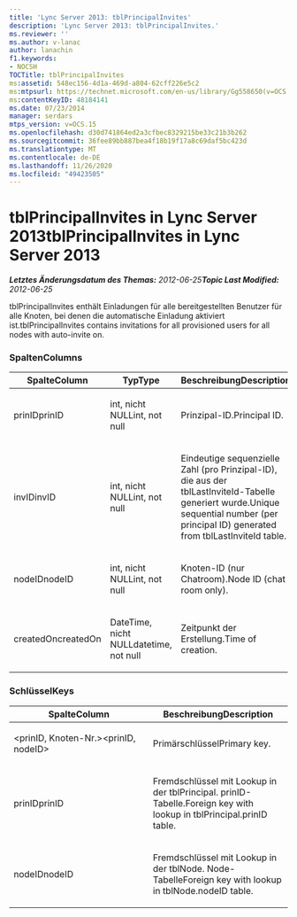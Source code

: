 ```yaml
---
title: 'Lync Server 2013: tblPrincipalInvites'
description: 'Lync Server 2013: tblPrincipalInvites.'
ms.reviewer: ''
ms.author: v-lanac
author: lanachin
f1.keywords:
- NOCSH
TOCTitle: tblPrincipalInvites
ms:assetid: 548ec156-4d1a-469d-a804-62cff226e5c2
ms:mtpsurl: https://technet.microsoft.com/en-us/library/Gg558650(v=OCS.15)
ms:contentKeyID: 48184141
ms.date: 07/23/2014
manager: serdars
mtps_version: v=OCS.15
ms.openlocfilehash: d30d741864ed2a3cfbec8329215be33c21b3b262
ms.sourcegitcommit: 36fee89bb887bea4f18b19f17a8c69daf5bc423d
ms.translationtype: MT
ms.contentlocale: de-DE
ms.lasthandoff: 11/26/2020
ms.locfileid: "49423505"
---
```

# <a name="tblprincipalinvites-in-lync-server-2013"></a><span data-ttu-id="d5f4f-103">tblPrincipalInvites in Lync Server 2013</span><span class="sxs-lookup"><span data-stu-id="d5f4f-103">tblPrincipalInvites in Lync Server 2013</span></span>

<div data-xmlns="http://www.w3.org/1999/xhtml">

<div class="topic" data-xmlns="http://www.w3.org/1999/xhtml" data-msxsl="urn:schemas-microsoft-com:xslt" data-cs="https://msdn.microsoft.com/">

<div data-asp="https://msdn2.microsoft.com/asp">



</div>

<div id="mainSection">

<div id="mainBody"><span data-ttu-id="d5f4f-104">

<span> </span></span><span class="sxs-lookup"><span data-stu-id="d5f4f-104">

<span> </span></span></span>

<span data-ttu-id="d5f4f-105">_**Letztes Änderungsdatum des Themas:** 2012-06-25_</span><span class="sxs-lookup"><span data-stu-id="d5f4f-105">_**Topic Last Modified:** 2012-06-25_</span></span>

<span data-ttu-id="d5f4f-106">tblPrincipalInvites enthält Einladungen für alle bereitgestellten Benutzer für alle Knoten, bei denen die automatische Einladung aktiviert ist.</span><span class="sxs-lookup"><span data-stu-id="d5f4f-106">tblPrincipalInvites contains invitations for all provisioned users for all nodes with auto-invite on.</span></span>

### <a name="columns"></a><span data-ttu-id="d5f4f-107">Spalten</span><span class="sxs-lookup"><span data-stu-id="d5f4f-107">Columns</span></span>

<table>
<colgroup>
<col style="width: 33%" />
<col style="width: 33%" />
<col style="width: 33%" />
</colgroup>
<thead>
<tr class="header">
<th><span data-ttu-id="d5f4f-108">Spalte</span><span class="sxs-lookup"><span data-stu-id="d5f4f-108">Column</span></span></th>
<th><span data-ttu-id="d5f4f-109">Typ</span><span class="sxs-lookup"><span data-stu-id="d5f4f-109">Type</span></span></th>
<th><span data-ttu-id="d5f4f-110">Beschreibung</span><span class="sxs-lookup"><span data-stu-id="d5f4f-110">Description</span></span></th>
</tr>
</thead>
<tbody>
<tr class="odd">
<td><p><span data-ttu-id="d5f4f-111">prinID</span><span class="sxs-lookup"><span data-stu-id="d5f4f-111">prinID</span></span></p></td>
<td><p><span data-ttu-id="d5f4f-112">int, nicht NULL</span><span class="sxs-lookup"><span data-stu-id="d5f4f-112">int, not null</span></span></p></td>
<td><p><span data-ttu-id="d5f4f-113">Prinzipal-ID.</span><span class="sxs-lookup"><span data-stu-id="d5f4f-113">Principal ID.</span></span></p></td>
</tr>
<tr class="even">
<td><p><span data-ttu-id="d5f4f-114">invID</span><span class="sxs-lookup"><span data-stu-id="d5f4f-114">invID</span></span></p></td>
<td><p><span data-ttu-id="d5f4f-115">int, nicht NULL</span><span class="sxs-lookup"><span data-stu-id="d5f4f-115">int, not null</span></span></p></td>
<td><p><span data-ttu-id="d5f4f-116">Eindeutige sequenzielle Zahl (pro Prinzipal-ID), die aus der tblLastInviteId-Tabelle generiert wurde.</span><span class="sxs-lookup"><span data-stu-id="d5f4f-116">Unique sequential number (per principal ID) generated from tblLastInviteId table.</span></span></p></td>
</tr>
<tr class="odd">
<td><p><span data-ttu-id="d5f4f-117">nodeID</span><span class="sxs-lookup"><span data-stu-id="d5f4f-117">nodeID</span></span></p></td>
<td><p><span data-ttu-id="d5f4f-118">int, nicht NULL</span><span class="sxs-lookup"><span data-stu-id="d5f4f-118">int, not null</span></span></p></td>
<td><p><span data-ttu-id="d5f4f-119">Knoten-ID (nur Chatroom).</span><span class="sxs-lookup"><span data-stu-id="d5f4f-119">Node ID (chat room only).</span></span></p></td>
</tr>
<tr class="even">
<td><p><span data-ttu-id="d5f4f-120">createdOn</span><span class="sxs-lookup"><span data-stu-id="d5f4f-120">createdOn</span></span></p></td>
<td><p><span data-ttu-id="d5f4f-121">DateTime, nicht NULL</span><span class="sxs-lookup"><span data-stu-id="d5f4f-121">datetime, not null</span></span></p></td>
<td><p><span data-ttu-id="d5f4f-122">Zeitpunkt der Erstellung.</span><span class="sxs-lookup"><span data-stu-id="d5f4f-122">Time of creation.</span></span></p></td>
</tr>
</tbody>
</table>


### <a name="keys"></a><span data-ttu-id="d5f4f-123">Schlüssel</span><span class="sxs-lookup"><span data-stu-id="d5f4f-123">Keys</span></span>

<table>
<colgroup>
<col style="width: 50%" />
<col style="width: 50%" />
</colgroup>
<thead>
<tr class="header">
<th><span data-ttu-id="d5f4f-124">Spalte</span><span class="sxs-lookup"><span data-stu-id="d5f4f-124">Column</span></span></th>
<th><span data-ttu-id="d5f4f-125">Beschreibung</span><span class="sxs-lookup"><span data-stu-id="d5f4f-125">Description</span></span></th>
</tr>
</thead>
<tbody>
<tr class="odd">
<td><p><span data-ttu-id="d5f4f-126">&lt;prinID, Knoten-Nr.&gt;</span><span class="sxs-lookup"><span data-stu-id="d5f4f-126">&lt;prinID, nodeID&gt;</span></span></p></td>
<td><p><span data-ttu-id="d5f4f-127">Primärschlüssel</span><span class="sxs-lookup"><span data-stu-id="d5f4f-127">Primary key.</span></span></p></td>
</tr>
<tr class="even">
<td><p><span data-ttu-id="d5f4f-128">prinID</span><span class="sxs-lookup"><span data-stu-id="d5f4f-128">prinID</span></span></p></td>
<td><p><span data-ttu-id="d5f4f-129">Fremdschlüssel mit Lookup in der tblPrincipal. prinID-Tabelle.</span><span class="sxs-lookup"><span data-stu-id="d5f4f-129">Foreign key with lookup in tblPrincipal.prinID table.</span></span></p></td>
</tr>
<tr class="odd">
<td><p><span data-ttu-id="d5f4f-130">nodeID</span><span class="sxs-lookup"><span data-stu-id="d5f4f-130">nodeID</span></span></p></td>
<td><p><span data-ttu-id="d5f4f-131">Fremdschlüssel mit Lookup in der tblNode. Node-Tabelle</span><span class="sxs-lookup"><span data-stu-id="d5f4f-131">Foreign key with lookup in tblNode.nodeID table.</span></span></p></td>
</tr>
</tbody>
</table><span data-ttu-id="d5f4f-132">


</div>

<span> </span>

</div>

</div>

</span><span class="sxs-lookup"><span data-stu-id="d5f4f-132">


</div>

<span> </span>

</div>

</div>

</span></span></div>

